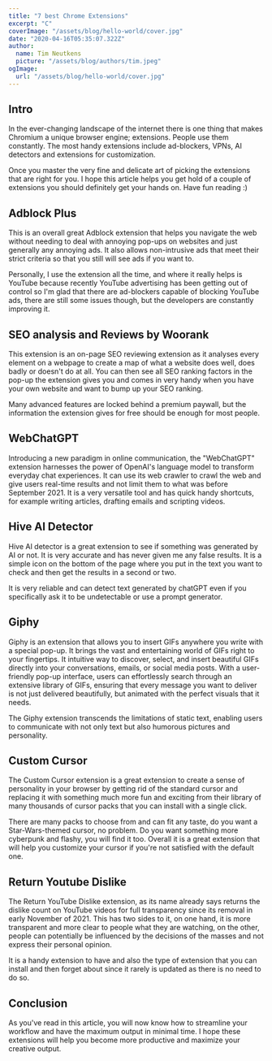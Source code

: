 ```yaml
---
title: "7 best Chrome Extensions"
excerpt: "C"
coverImage: "/assets/blog/hello-world/cover.jpg"
date: "2020-04-16T05:35:07.322Z"
author:
  name: Tim Neutkens
  picture: "/assets/blog/authors/tim.jpeg"
ogImage:
  url: "/assets/blog/hello-world/cover.jpg"
---
```

## Intro

In the ever-changing landscape of the internet there is one thing that makes Chromium a unique browser engine; extensions. People use them constantly. The most handy extensions include ad-blockers, VPNs, AI detectors and extensions for customization.

Once you master the very fine and delicate art of picking the extensions that are right for you. I hope this article helps you get hold of a couple of extensions you should definitely get your hands on. Have fun reading :)

## Adblock Plus

This is an overall great Adblock extension that helps you navigate the web without needing to deal with annoying pop-ups on websites and just generally any annoying ads. It also allows non-intrusive ads that meet their strict criteria so that you still will see ads if you want to.

Personally, I use the extension all the time, and where it really helps is YouTube because recently YouTube advertising has been getting out of control so I'm glad that there are ad-blockers capable of blocking YouTube ads, there are still some issues though, but the developers are constantly improving it.

## SEO analysis and Reviews by Woorank

This extension is an on-page SEO reviewing extension as it analyses every element on a webpage to create a map of what a website does well, does badly or doesn't do at all. You can then see all SEO ranking factors in the pop-up the extension gives you and comes in very handy when you have your own website and want to bump up your SEO ranking.

Many advanced features are locked behind a premium paywall, but the information the extension gives for free should be enough for most people.

## WebChatGPT

Introducing a new paradigm in online communication, the "WebChatGPT" extension harnesses the power of OpenAI's language model to transform everyday chat experiences. It can use its web crawler to crawl the web and give users real-time results and not limit them to what was before September 2021. It is a very versatile tool and has quick handy shortcuts, for example writing articles, drafting emails and scripting videos.

## Hive AI Detector

Hive AI detector is a great extension to see if something was generated by AI or not. It is very accurate and has never given me any false results. It is a simple icon on the bottom of the page where you put in the text you want to check and then get the results in a second or two.

It is very reliable and can detect text generated by chatGPT even if you specifically ask it to be undetectable or use a prompt generator.

## Giphy

Giphy is an extension that allows you to insert GIFs anywhere you write with a special pop-up. It brings the vast and entertaining world of GIFs right to your fingertips. It intuitive way to discover, select, and insert beautiful GIFs directly into your conversations, emails, or social media posts. With a user-friendly pop-up interface, users can effortlessly search through an extensive library of GIFs, ensuring that every message you want to deliver is not just delivered beautifully, but animated with the perfect visuals that it needs.

The Giphy extension transcends the limitations of static text, enabling users to communicate with not only text but also humorous pictures and personality.

## Custom Cursor

The Custom Cursor extension is a great extension to create a sense of personality in your browser by getting rid of the standard cursor and replacing it with something much more fun and exciting from their library of many thousands of cursor packs that you can install with a single click.

There are many packs to choose from and can fit any taste, do you want a Star-Wars-themed cursor, no problem. Do you want something more cyberpunk and flashy, you will find it too. Overall it is a great extension that will help you customize your cursor if you're not satisfied with the default one.

## Return Youtube Dislike

The Return YouTube Dislike extension, as its name already says returns the dislike count on YouTube videos for full transparency since its removal in early November of 2021. This has two sides to it, on one hand, it is more transparent and more clear to people what they are watching, on the other, people can potentially be influenced by the decisions of the masses and not express their personal opinion.

It is a handy extension to have and also the type of extension that you can install and then forget about since it rarely is updated as there is no need to do so.

## Conclusion

As you've read in this article, you will now know how to streamline your workflow and have the maximum output in minimal time. I hope these extensions will help you become more productive and maximize your creative output.